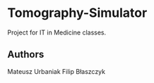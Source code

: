# Tomography-Simulator
Project for IT in Medicine classes.

## Authors
Mateusz Urbaniak
Filip Błaszczyk
